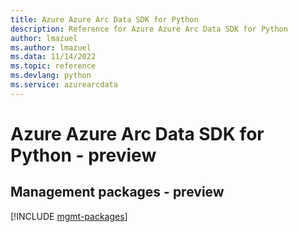```yaml
---
title: Azure Azure Arc Data SDK for Python
description: Reference for Azure Azure Arc Data SDK for Python
author: lmazuel
ms.author: lmazuel
ms.data: 11/14/2022
ms.topic: reference
ms.devlang: python
ms.service: azurearcdata
---
```

# Azure Azure Arc Data SDK for Python - preview

## Management packages - preview
[!INCLUDE [mgmt-packages](azure-arc-data-mgmt-index.md)]